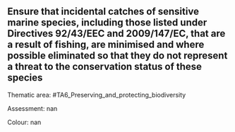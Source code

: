 ## Ensure that incidental catches of sensitive marine species, including those listed under Directives 92/43/EEC and 2009/147/EC, that are a result of fishing, are minimised and where possible eliminated so that they do not represent a threat to the conservation status of these species

Thematic area: #TA6_Preserving_and_protecting_biodiversity

Assessment: nan

Colour: nan